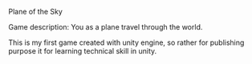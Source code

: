 Plane of the Sky

Game description: 
You as a plane travel through the world.

This is my first game created with unity engine, so rather for publishing purpose it for learning technical skill in unity.   
